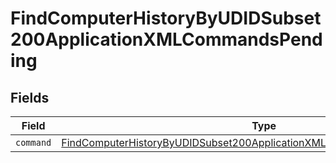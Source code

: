 # FindComputerHistoryByUDIDSubset200ApplicationXMLCommandsPending


## Fields

| Field                                                                                                                                                                       | Type                                                                                                                                                                        | Required                                                                                                                                                                    | Description                                                                                                                                                                 |
| --------------------------------------------------------------------------------------------------------------------------------------------------------------------------- | --------------------------------------------------------------------------------------------------------------------------------------------------------------------------- | --------------------------------------------------------------------------------------------------------------------------------------------------------------------------- | --------------------------------------------------------------------------------------------------------------------------------------------------------------------------- |
| `command`                                                                                                                                                                   | [FindComputerHistoryByUDIDSubset200ApplicationXMLCommandsPendingCommand](../../models/operations/findcomputerhistorybyudidsubset200applicationxmlcommandspendingcommand.md) | :heavy_minus_sign:                                                                                                                                                          | N/A                                                                                                                                                                         |